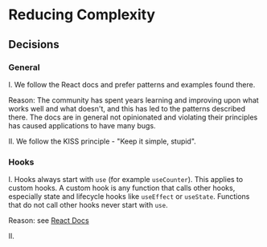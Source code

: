 # Reducing Complexity

## Decisions

### General

I. We follow the React docs and prefer patterns and examples found there.

Reason: The community has spent years learning and improving upon what works well and what doesn't, and this has led to the patterns described there. The docs are in general not opinionated and violating their principles has caused applications to have many bugs.

II. We follow the KISS principle - "Keep it simple, stupid".

### Hooks

I. Hooks always start with `use` (for example `useCounter`). This applies to custom hooks. A custom hook is any function that calls other hooks, especially state and lifecycle hooks like `useEffect` or `useState`. Functions that do not call other hooks never start with `use`.

Reason: see [React Docs](https://beta.reactjs.org/learn/reusing-logic-with-custom-hooks#hook-names-always-start-with-use)

II. 